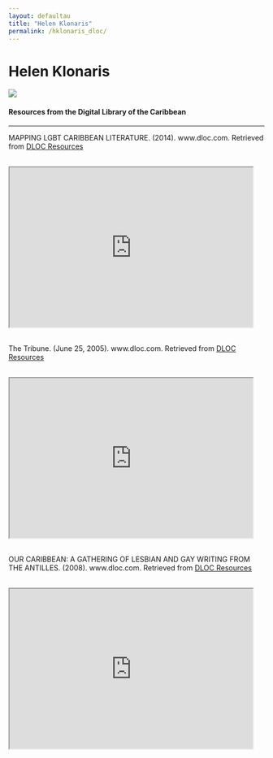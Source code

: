 ```yaml
---
layout: defaultau
title: "Helen Klonaris"
permalink: /hklonaris_dloc/
---
```

<!-- partial:index.partial.html -->
<div class="content">
    <h1>Helen Klonaris</h1>
    <div class="quote">
        <div><img src="https://cdn.funcheap.com/wp-content/uploads/2017/07/cropped-img_89193.jpg" class="logo"></div>
    </div>
    <body>
    <h4>Resources from the Digital Library of the Caribbean</h4><hr>
    <div class="container-mt-5">
      <div class="row">
            <div class="col-md-6">
                <p>MAPPING LGBT CARIBBEAN LITERATURE. (2014). www.dloc.com. Retrieved from <a href="https://www.dloc.com/AA00035150/00001/pdf" target="_blank">DLOC Resources</a></p><br>
                <iframe width="95%" height="315" src="https://www.dloc.com/AA00035150/00001/pdf"></iframe>
                <br>
                <br>
        </div>
      <div class="col-md-6">
            <p>The Tribune. (June 25, 2005). www.dloc.com. Retrieved from <a href="https://www.dloc.com/UF00084249/00143/images" target="_blank">DLOC Resources</a></p><br>
            <iframe width="95%" height="315" src="https://www.dloc.com/UF00084249/00143/images"></iframe>
            <br>
            <br>
        </div>
        </div>
    <div class="container-mt-5">
      <div class="row">
            <div class="col-md-6">
                <p>OUR CARIBBEAN: A GATHERING OF LESBIAN AND GAY WRITING FROM THE ANTILLES. (2008). www.dloc.com. Retrieved from <a href="https://www.dloc.com/AA00000014/00001/images" target="_blank">DLOC Resources</a></p><br>
                <iframe width="95%" height="315" src="https://www.dloc.com/AA00000014/00001/images"></iframe>
                <br>
                <br>
        </div>
    </body> 
          </div>
  <!-- partial -->
<script src='https://cdnjs.cloudflare.com/ajax/libs/jquery/3.1.1/jquery.min.js'></script><script  src="{{ site.baseurl }}/assets/js/authorscript.js"></script>
